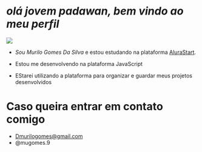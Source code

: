 # *olá jovem padawan, bem vindo ao meu perfil*

![](https://tenor.com/pt-BR/view/c3po-confused-r2d2-star-wars-wondering-gif-15915779530755811486)

- *Sou Murilo Gomes Da Silva* e estou estudando na plataforma [AluraStart](https://www.alura.com.br/).

- Estou me desenvolvendo na plataforma JavaScript

- EStarei utilizando a plataforma para organizar e guardar meus projetos desenvolvidos

# Caso queira entrar em contato comigo
- Dmurilogomes@gmail.com
- @mugomes.9
 
